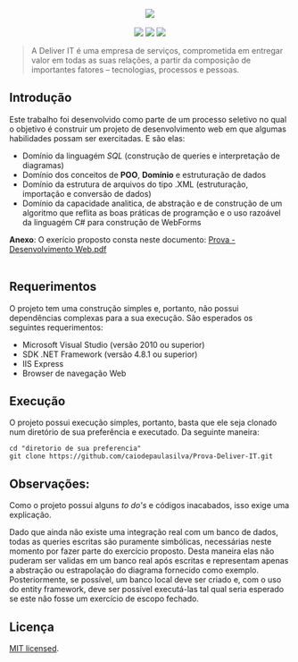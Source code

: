 <p align="center">  
  <img src="https://github.com/caiodepaulasilva/Prova-Deliver-IT/assets/36136627/f0deb109-7a9b-4b2e-9dcb-60408f9e8546"/>
  <br><br>
  <img src="https://img.shields.io/badge/status-work%20in%20progress-red?style=for-the-badge"/>  
  <img src="https://img.shields.io/badge/.NET-5C2D91?style=for-the-badge&logo=.net&logoColor=white"/>  
  <img src="https://img.shields.io/badge/c%23-%23239120.svg?style=for-the-badge&logo=c-sharp&logoColor=white"/>    
</p>


> A Deliver IT é uma empresa de serviços, comprometida em entregar valor em todas as suas relações, a partir da composição de importantes fatores – tecnologias, processos e pessoas.

## Introdução

Este trabalho foi desenvolvido como parte de um processo seletivo no qual o objetivo é construir um projeto de desenvolvimento web em que algumas habilidades possam ser exercitadas. E são elas:
- Domínio da linguagém *SQL* (construção de queries e interpretação de diagramas)
- Domínio dos conceitos de **POO**, **Domínio** e estruturação de dados
- Domínio da estrutura de arquivos do tipo .XML (estruturação, importação e conversão de dados)
- Domínio da capacidade analitica, de abstração e de construção de um algoritmo que reflita as boas práticas de programção e o uso razoável da linguagém C# para construção de WebForms

**Anexo**: O exerício proposto consta neste documento: [Prova - Desenvolvimento Web.pdf](https://github.com/caiodepaulasilva/Prova-Deliver-IT/files/13178529/Prova.-.Desenvolvimento.Web.20130221.1.1.pdf)
<br><br>

## Requerimentos
 O projeto tem uma construção simples e, portanto, não possui dependências complexas para a sua execução. São esperados os seguintes requerimentos:
- Microsoft Visual Studio (versão 2010 ou superior)
- SDK .NET Framework (versão 4.8.1 ou superior)
- IIS Express
- Browser de navegação Web

## Execução
O projeto possui execução simples, portanto, basta que ele seja clonado num diretório de sua preferência e executado. Da seguinte maneira:

```
cd "diretorio de sua preferencia"
git clone https://github.com/caiodepaulasilva/Prova-Deliver-IT.git
```

## Observações:

Como o projeto possui alguns *to do's* e códigos inacabados, isso exige uma explicação.

Dado que ainda não existe uma integração real com um banco de dados, todas as queries escritas são puramente simbólicas, necessárias neste momento por fazer parte do exercício proposto. Desta maneira elas não puderam ser validas em um banco real após escritas e representam apenas a abstração ou estrapolação do diagrama fornecido como exemplo. Posteriormente, se possível, um banco local deve ser criado e, com o uso do entity framework, deve ser possível executá-las tal qual seria esperado se este não fosse um exercício de escopo fechado.

## Licença

[MIT licensed](./LICENSE).
